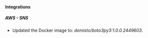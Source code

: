 
#### Integrations

##### AWS - SNS

- Updated the Docker image to: *demisto/boto3py3:1.0.0.2449603*.

